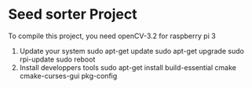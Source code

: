 Seed sorter Project
===============

To compile this project, you need openCV-3.2 for raspberry pi 3
1. Update your system 
	sudo apt-get update
	sudo apt-get upgrade
	sudo rpi-update
	sudo reboot
2. Install developpers tools
	sudo apt-get install build-essential cmake cmake-curses-gui pkg-config

